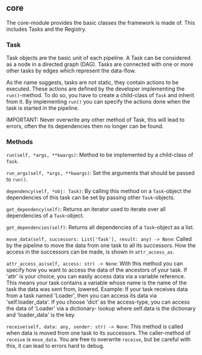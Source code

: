 ## core
The core-module provides the basic classes the framework is made of. This includes Tasks and the Registry.

### Task
Task objects are the basic unit of each pipeline. A Task can be considered as a node in a directed graph (DAG).
Tasks are connected with one or more other tasks by edges which represent the data-flow.

As the name suggests, tasks are not static, they contain actions to be executed. These actions are defined by the
developer implementing the `run()`-method. To do so, you have to create a child-class of `Task` and inherit from it.
By implementing `run()` you can specify the actions done when the task is started in the pipeline.

IMPORTANT: Never overwrite any other method of Task, this will lead to errors, often the its dependencies then
            no longer can be found.

### Methods
`run(self, *args, **kwargs)`: Method to be implemented by a child-class of `Task`.

`run_args(self, *args, **kwargs)`: Set the arguments that should be passed to `run()`.

`dependency(self, *obj: Task)`: By calling this method on a `Task`-object the dependencies of this task can be set by
passing other `Task`-objects.

`get_dependency(self)`: Returns an iterator used to iterate over all dependencies of a `Task`-object.

`get_dependencies(self)`: Returns all dependencies of a `Task`-object as a list.

`move_data(self, successors: List['Task'], result: any) -> None`: Called by the pipeline to
move the data from one task to all its successors. How the access in the successors can be
made, is shown in `attr_access_as`.

`attr_access_as(self, access: str) -> None`: With this method you can specify how you want to
access the data of the ancestors of your task. If 'attr' is your choice, you can easily 
access data via a variable reference. This means your task contains a variable whose name
is the name of the task the data was sent from, lowered. Example: If your task receives
data from a task named 'Loader', then you can access its data via 'self.loader_data'. If
you choose 'dict' as the access-type, you can access the data of 'Loader' via a dictionary-
lookup where self.data is the dictionary and 'loader_data' is the key.

`receive(self, data: any, sender: str) -> None`: This method is called when data is moved
from one task to its successors. The caller-method of ``receive`` is `move_data`. You are free
to overwrite `receive`, but be careful with this, it can lead to errors hard to debug.